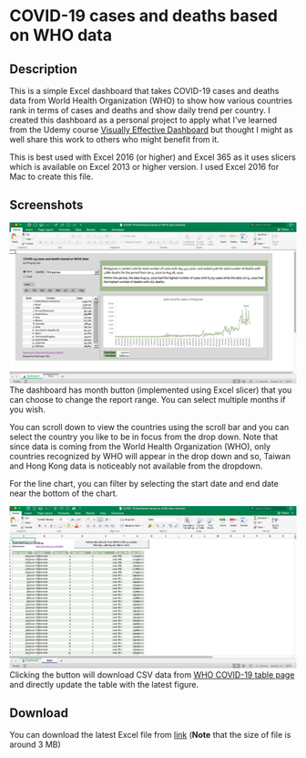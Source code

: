 # COVID-19 cases and deaths based on WHO data 

## Description
This is a simple Excel dashboard that takes COVID-19 cases and deaths data from World Health Organization (WHO) to show how various countries rank in terms of cases and deaths and show daily trend per country. I created this dashboard as a personal project to apply what I've learned from the Udemy course [Visually Effective Dashboard](https://www.udemy.com/course/excel-dashboards-reports/) but thought I might as well share this work to others who might benefit from it. 

This is best used with Excel 2016 (or higher) and Excel 365 as it uses slicers which is available on Excel 2013 or higher version. I used Excel 2016 for Mac to create this file.    
  
## Screenshots
![Screenshot on dashboard tab](screenshots/screenshot01.png)
The dashboard has month button (implemented using Excel slicer) that you can choose to change the report range. You can select multiple months if you wish. 

You can scroll down to view the countries using the scroll bar and you can select the country you like to be in focus from the drop down. Note that since data is coming from the World Health Organization (WHO), only countries recognized by WHO will appear in the drop down and so, Taiwan and Hong Kong data is noticeably not available from the dropdown. 

For the line chart, you can filter by selecting the start date and end date near the bottom of the chart.     

![Screenshot on data tab](screenshots/screenshot02.png)
Clicking the button will download CSV data from [WHO COVID-19 table page](https://covid19.who.int/table) and directly update the table with the latest figure. 

## Download
You can download the latest Excel file from [link](https://github.com/washingtonalto/exceldashboards/blob/master/covid19/COVID-19%20Dashboard%20based%20on%20WHO%20data%20(shared).xlsm) (**Note** that the size of file is around 3 MB)
